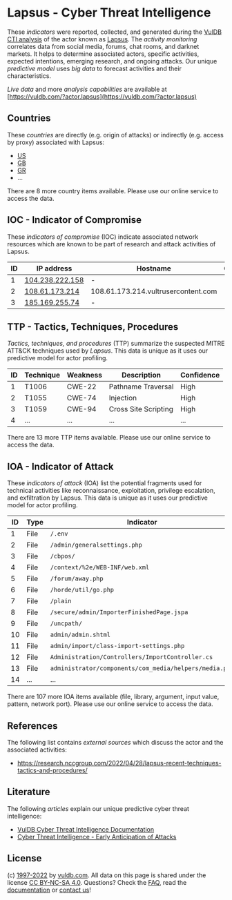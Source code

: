 # Lapsus - Cyber Threat Intelligence

These _indicators_ were reported, collected, and generated during the [VulDB CTI analysis](https://vuldb.com/?kb.cti) of the actor known as [Lapsus](https://vuldb.com/?actor.lapsus). The _activity monitoring_ correlates data from social media, forums, chat rooms, and darknet markets. It helps to determine associated actors, specific activities, expected intentions, emerging research, and ongoing attacks. Our unique _predictive model_ uses _big data_ to forecast activities and their characteristics.

_Live data_ and more _analysis capabilities_ are available at [https://vuldb.com/?actor.lapsus](https://vuldb.com/?actor.lapsus)

## Countries

These _countries_ are directly (e.g. origin of attacks) or indirectly (e.g. access by proxy) associated with Lapsus:

* [US](https://vuldb.com/?country.us)
* [GB](https://vuldb.com/?country.gb)
* [GR](https://vuldb.com/?country.gr)
* ...

There are 8 more country items available. Please use our online service to access the data.

## IOC - Indicator of Compromise

These _indicators of compromise_ (IOC) indicate associated network resources which are known to be part of research and attack activities of Lapsus.

ID | IP address | Hostname | Campaign | Confidence
-- | ---------- | -------- | -------- | ----------
1 | [104.238.222.158](https://vuldb.com/?ip.104.238.222.158) | - | - | High
2 | [108.61.173.214](https://vuldb.com/?ip.108.61.173.214) | 108.61.173.214.vultrusercontent.com | - | High
3 | [185.169.255.74](https://vuldb.com/?ip.185.169.255.74) | - | - | High

## TTP - Tactics, Techniques, Procedures

_Tactics, techniques, and procedures_ (TTP) summarize the suspected MITRE ATT&CK techniques used by _Lapsus_. This data is unique as it uses our predictive model for actor profiling.

ID | Technique | Weakness | Description | Confidence
-- | --------- | -------- | ----------- | ----------
1 | T1006 | CWE-22 | Pathname Traversal | High
2 | T1055 | CWE-74 | Injection | High
3 | T1059 | CWE-94 | Cross Site Scripting | High
4 | ... | ... | ... | ...

There are 13 more TTP items available. Please use our online service to access the data.

## IOA - Indicator of Attack

These _indicators of attack_ (IOA) list the potential fragments used for technical activities like reconnaissance, exploitation, privilege escalation, and exfiltration by Lapsus. This data is unique as it uses our predictive model for actor profiling.

ID | Type | Indicator | Confidence
-- | ---- | --------- | ----------
1 | File | `/.env` | Low
2 | File | `/admin/generalsettings.php` | High
3 | File | `/cbpos/` | Low
4 | File | `/context/%2e/WEB-INF/web.xml` | High
5 | File | `/forum/away.php` | High
6 | File | `/horde/util/go.php` | High
7 | File | `/plain` | Low
8 | File | `/secure/admin/ImporterFinishedPage.jspa` | High
9 | File | `/uncpath/` | Medium
10 | File | `admin/admin.shtml` | High
11 | File | `admin/import/class-import-settings.php` | High
12 | File | `Administration/Controllers/ImportController.cs` | High
13 | File | `administrator/components/com_media/helpers/media.php` | High
14 | ... | ... | ...

There are 107 more IOA items available (file, library, argument, input value, pattern, network port). Please use our online service to access the data.

## References

The following list contains _external sources_ which discuss the actor and the associated activities:

* https://research.nccgroup.com/2022/04/28/lapsus-recent-techniques-tactics-and-procedures/

## Literature

The following _articles_ explain our unique predictive cyber threat intelligence:

* [VulDB Cyber Threat Intelligence Documentation](https://vuldb.com/?kb.cti)
* [Cyber Threat Intelligence - Early Anticipation of Attacks](https://www.scip.ch/en/?labs.20201022)

## License

(c) [1997-2022](https://vuldb.com/?kb.changelog) by [vuldb.com](https://vuldb.com/?kb.about). All data on this page is shared under the license [CC BY-NC-SA 4.0](https://creativecommons.org/licenses/by-nc-sa/4.0/). Questions? Check the [FAQ](https://vuldb.com/?kb.faq), read the [documentation](https://vuldb.com/?kb) or [contact us](https://vuldb.com/?contact)!
